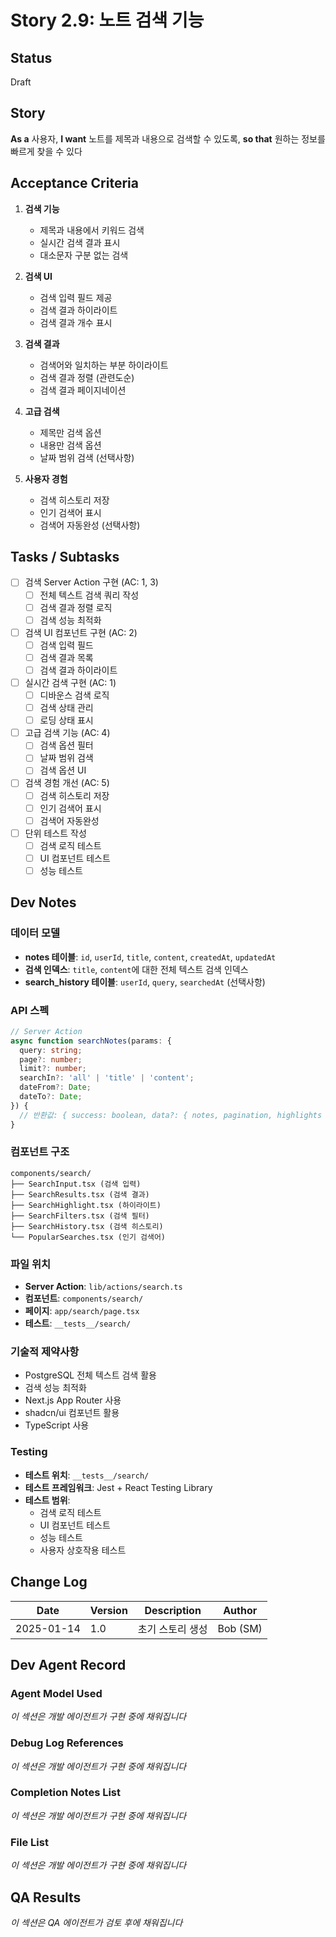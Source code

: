 # Story 2.9: 노트 검색 기능

## Status
Draft

## Story
**As a** 사용자,
**I want** 노트를 제목과 내용으로 검색할 수 있도록,
**so that** 원하는 정보를 빠르게 찾을 수 있다

## Acceptance Criteria

1. **검색 기능**
   - 제목과 내용에서 키워드 검색
   - 실시간 검색 결과 표시
   - 대소문자 구분 없는 검색

2. **검색 UI**
   - 검색 입력 필드 제공
   - 검색 결과 하이라이트
   - 검색 결과 개수 표시

3. **검색 결과**
   - 검색어와 일치하는 부분 하이라이트
   - 검색 결과 정렬 (관련도순)
   - 검색 결과 페이지네이션

4. **고급 검색**
   - 제목만 검색 옵션
   - 내용만 검색 옵션
   - 날짜 범위 검색 (선택사항)

5. **사용자 경험**
   - 검색 히스토리 저장
   - 인기 검색어 표시
   - 검색어 자동완성 (선택사항)

## Tasks / Subtasks

- [ ] 검색 Server Action 구현 (AC: 1, 3)
  - [ ] 전체 텍스트 검색 쿼리 작성
  - [ ] 검색 결과 정렬 로직
  - [ ] 검색 성능 최적화

- [ ] 검색 UI 컴포넌트 구현 (AC: 2)
  - [ ] 검색 입력 필드
  - [ ] 검색 결과 목록
  - [ ] 검색 결과 하이라이트

- [ ] 실시간 검색 구현 (AC: 1)
  - [ ] 디바운스 검색 로직
  - [ ] 검색 상태 관리
  - [ ] 로딩 상태 표시

- [ ] 고급 검색 기능 (AC: 4)
  - [ ] 검색 옵션 필터
  - [ ] 날짜 범위 검색
  - [ ] 검색 옵션 UI

- [ ] 검색 경험 개선 (AC: 5)
  - [ ] 검색 히스토리 저장
  - [ ] 인기 검색어 표시
  - [ ] 검색어 자동완성

- [ ] 단위 테스트 작성
  - [ ] 검색 로직 테스트
  - [ ] UI 컴포넌트 테스트
  - [ ] 성능 테스트

## Dev Notes

### 데이터 모델
- **notes 테이블**: `id`, `userId`, `title`, `content`, `createdAt`, `updatedAt`
- **검색 인덱스**: `title`, `content`에 대한 전체 텍스트 검색 인덱스
- **search_history 테이블**: `userId`, `query`, `searchedAt` (선택사항)

### API 스펙
```typescript
// Server Action
async function searchNotes(params: {
  query: string;
  page?: number;
  limit?: number;
  searchIn?: 'all' | 'title' | 'content';
  dateFrom?: Date;
  dateTo?: Date;
}) {
  // 반환값: { success: boolean, data?: { notes, pagination, highlights }, error?: string }
}
```

### 컴포넌트 구조
```
components/search/
├── SearchInput.tsx (검색 입력)
├── SearchResults.tsx (검색 결과)
├── SearchHighlight.tsx (하이라이트)
├── SearchFilters.tsx (검색 필터)
├── SearchHistory.tsx (검색 히스토리)
└── PopularSearches.tsx (인기 검색어)
```

### 파일 위치
- **Server Action**: `lib/actions/search.ts`
- **컴포넌트**: `components/search/`
- **페이지**: `app/search/page.tsx`
- **테스트**: `__tests__/search/`

### 기술적 제약사항
- PostgreSQL 전체 텍스트 검색 활용
- 검색 성능 최적화
- Next.js App Router 사용
- shadcn/ui 컴포넌트 활용
- TypeScript 사용

### Testing
- **테스트 위치**: `__tests__/search/`
- **테스트 프레임워크**: Jest + React Testing Library
- **테스트 범위**: 
  - 검색 로직 테스트
  - UI 컴포넌트 테스트
  - 성능 테스트
  - 사용자 상호작용 테스트

## Change Log

| Date | Version | Description | Author |
|------|---------|-------------|--------|
| 2025-01-14 | 1.0 | 초기 스토리 생성 | Bob (SM) |

## Dev Agent Record

### Agent Model Used
*이 섹션은 개발 에이전트가 구현 중에 채워집니다*

### Debug Log References
*이 섹션은 개발 에이전트가 구현 중에 채워집니다*

### Completion Notes List
*이 섹션은 개발 에이전트가 구현 중에 채워집니다*

### File List
*이 섹션은 개발 에이전트가 구현 중에 채워집니다*

## QA Results
*이 섹션은 QA 에이전트가 검토 후에 채워집니다*



